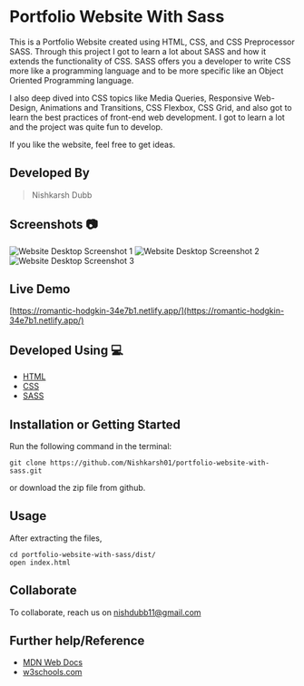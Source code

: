 # Portfolio Website With Sass
This is a Portfolio Website created using HTML, CSS, and CSS Preprocessor SASS. Through this project I got to learn a lot about SASS and how it extends the functionality of CSS. 
SASS offers you a developer to write CSS more like a programming language and to be more specific like an Object Oriented Programming language. 

I also deep dived into CSS topics like Media Queries, Responsive Web-Design, Animations and Transitions, CSS Flexbox, CSS Grid, and also got to learn the best practices of front-end web development. I got to learn a lot and the project was quite fun to develop.

If you like the website, feel free to get ideas.

## Developed By 
> Nishkarsh Dubb

## Screenshots 📷

![Website Desktop Screenshot 1](img/screenshots/1.png)
![Website Desktop Screenshot 2](img/screenshots/2.png)
![Website Desktop Screenshot 3](img/screenshots/3.png)



## Live Demo 

 [https://romantic-hodgkin-34e7b1.netlify.app/](https://romantic-hodgkin-34e7b1.netlify.app/)

## Developed Using 💻

+ [HTML](https://developer.mozilla.org/en-US/docs/Web/HTML)
+ [CSS](https://developer.mozilla.org/en-US/docs/Web/CSS)
+ [SASS](https://sass-lang.com/documentation)

## Installation or Getting Started

Run the following command in the terminal:

	git clone https://github.com/Nishkarsh01/portfolio-website-with-sass.git
or download the zip file from github.
    

## Usage
After extracting the files,

    cd portfolio-website-with-sass/dist/
    open index.html

## Collaborate
To collaborate, reach us on [nishdubb11@gmail.com]()

## Further help/Reference

+ [MDN Web Docs](https://developer.mozilla.org/en-US/)
+ [w3schools.com](https://www.w3schools.com/)
    






